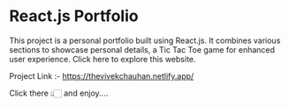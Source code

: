 # React.js Portfolio 

This project is a personal portfolio built using React.js. It combines various sections to showcase personal details, a Tic Tac Toe game for enhanced user experience.
Click here to explore this website.

Project Link :- https://thevivekchauhan.netlify.app/

Click there 👆🏻 and enjoy....



